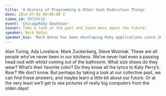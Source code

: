 ```yaml
---
title: 'A History of Programming & Other Such Ridiculous Things'
date: 2014-07-01 00:00:00 Z
vimeo_id: 99734118
event: 'ChicagoRuby Downtown'
teaser: Take a look at the past and learn more about the future!
speaker: Mark Bates
speaker_bio: 'Mark Bates has been developing Ruby applications since 2005, and before that, he spent many a year in the dark recesses of Java. Mark is the author of three books: Programming in CoffeeScript, Distributed Programming in Ruby, and Conquering the Command Line. Mark travels around the world speaking at conferences such as RubyConf, RailsConf, Aloha Ruby Conf, ConFoo, and more. Mark is also a co-organizer of BostonRB, one of the largest Ruby user groups in the United States.'
---
```


Alan Turing, Ada Lovelace, Mark Zuckerberg, Steve Wozniak. These are all people who’ve never been in our kitchens. We’ve never had even a passing head nod with whilst coming out of the bathroom. What size shoes do they wear? What’s their favorite color? Do they know all the lyrics to Katy Perry’s Roar? We don’t know. But perhaps by taking a look at our collective past, we can find these answers, and maybe learn a little bit about our future. Or at the very least we’ll get to see pictures of really big computers from the olden days!
